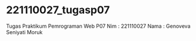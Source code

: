 # 221110027_tugasp07
Tugas Praktikum Pemrograman Web P07
Nim : 221110027
Nama : Genoveva Seniyati Moruk
